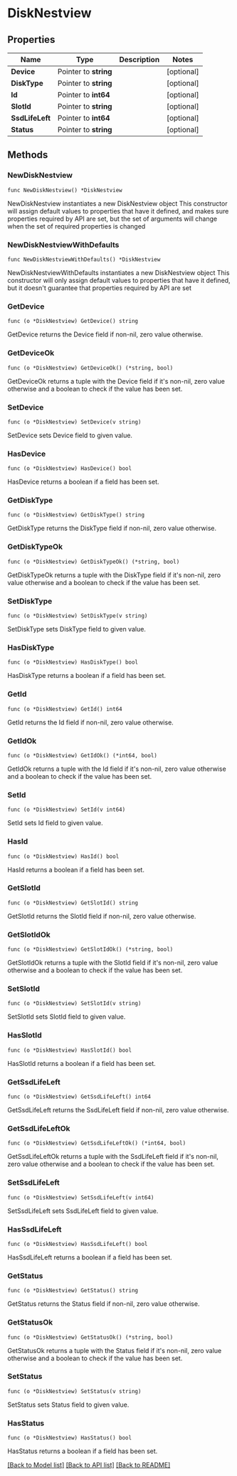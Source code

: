 # DiskNestview

## Properties

Name | Type | Description | Notes
------------ | ------------- | ------------- | -------------
**Device** | Pointer to **string** |  | [optional] 
**DiskType** | Pointer to **string** |  | [optional] 
**Id** | Pointer to **int64** |  | [optional] 
**SlotId** | Pointer to **string** |  | [optional] 
**SsdLifeLeft** | Pointer to **int64** |  | [optional] 
**Status** | Pointer to **string** |  | [optional] 

## Methods

### NewDiskNestview

`func NewDiskNestview() *DiskNestview`

NewDiskNestview instantiates a new DiskNestview object
This constructor will assign default values to properties that have it defined,
and makes sure properties required by API are set, but the set of arguments
will change when the set of required properties is changed

### NewDiskNestviewWithDefaults

`func NewDiskNestviewWithDefaults() *DiskNestview`

NewDiskNestviewWithDefaults instantiates a new DiskNestview object
This constructor will only assign default values to properties that have it defined,
but it doesn't guarantee that properties required by API are set

### GetDevice

`func (o *DiskNestview) GetDevice() string`

GetDevice returns the Device field if non-nil, zero value otherwise.

### GetDeviceOk

`func (o *DiskNestview) GetDeviceOk() (*string, bool)`

GetDeviceOk returns a tuple with the Device field if it's non-nil, zero value otherwise
and a boolean to check if the value has been set.

### SetDevice

`func (o *DiskNestview) SetDevice(v string)`

SetDevice sets Device field to given value.

### HasDevice

`func (o *DiskNestview) HasDevice() bool`

HasDevice returns a boolean if a field has been set.

### GetDiskType

`func (o *DiskNestview) GetDiskType() string`

GetDiskType returns the DiskType field if non-nil, zero value otherwise.

### GetDiskTypeOk

`func (o *DiskNestview) GetDiskTypeOk() (*string, bool)`

GetDiskTypeOk returns a tuple with the DiskType field if it's non-nil, zero value otherwise
and a boolean to check if the value has been set.

### SetDiskType

`func (o *DiskNestview) SetDiskType(v string)`

SetDiskType sets DiskType field to given value.

### HasDiskType

`func (o *DiskNestview) HasDiskType() bool`

HasDiskType returns a boolean if a field has been set.

### GetId

`func (o *DiskNestview) GetId() int64`

GetId returns the Id field if non-nil, zero value otherwise.

### GetIdOk

`func (o *DiskNestview) GetIdOk() (*int64, bool)`

GetIdOk returns a tuple with the Id field if it's non-nil, zero value otherwise
and a boolean to check if the value has been set.

### SetId

`func (o *DiskNestview) SetId(v int64)`

SetId sets Id field to given value.

### HasId

`func (o *DiskNestview) HasId() bool`

HasId returns a boolean if a field has been set.

### GetSlotId

`func (o *DiskNestview) GetSlotId() string`

GetSlotId returns the SlotId field if non-nil, zero value otherwise.

### GetSlotIdOk

`func (o *DiskNestview) GetSlotIdOk() (*string, bool)`

GetSlotIdOk returns a tuple with the SlotId field if it's non-nil, zero value otherwise
and a boolean to check if the value has been set.

### SetSlotId

`func (o *DiskNestview) SetSlotId(v string)`

SetSlotId sets SlotId field to given value.

### HasSlotId

`func (o *DiskNestview) HasSlotId() bool`

HasSlotId returns a boolean if a field has been set.

### GetSsdLifeLeft

`func (o *DiskNestview) GetSsdLifeLeft() int64`

GetSsdLifeLeft returns the SsdLifeLeft field if non-nil, zero value otherwise.

### GetSsdLifeLeftOk

`func (o *DiskNestview) GetSsdLifeLeftOk() (*int64, bool)`

GetSsdLifeLeftOk returns a tuple with the SsdLifeLeft field if it's non-nil, zero value otherwise
and a boolean to check if the value has been set.

### SetSsdLifeLeft

`func (o *DiskNestview) SetSsdLifeLeft(v int64)`

SetSsdLifeLeft sets SsdLifeLeft field to given value.

### HasSsdLifeLeft

`func (o *DiskNestview) HasSsdLifeLeft() bool`

HasSsdLifeLeft returns a boolean if a field has been set.

### GetStatus

`func (o *DiskNestview) GetStatus() string`

GetStatus returns the Status field if non-nil, zero value otherwise.

### GetStatusOk

`func (o *DiskNestview) GetStatusOk() (*string, bool)`

GetStatusOk returns a tuple with the Status field if it's non-nil, zero value otherwise
and a boolean to check if the value has been set.

### SetStatus

`func (o *DiskNestview) SetStatus(v string)`

SetStatus sets Status field to given value.

### HasStatus

`func (o *DiskNestview) HasStatus() bool`

HasStatus returns a boolean if a field has been set.


[[Back to Model list]](../README.md#documentation-for-models) [[Back to API list]](../README.md#documentation-for-api-endpoints) [[Back to README]](../README.md)


